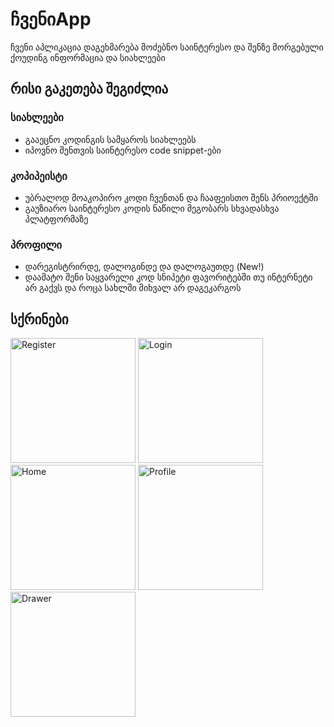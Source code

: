 
# ჩვენიApp

ჩვენი აპლიკაცია დაგეხმარება მოძებნო საინტერესო და შენზე მორგებული ქოუდინგ ინფორმაცია და სიახლეები

## რისი გაკეთება შეგიძლია

### სიახლეები
- გააეცნო კოდინგის სამყაროს სიახლეებს
- იპოვნო შენთვის საინტერესო code snippet-ები

### კოპიპეისტი
- უბრალოდ მოაკოპირო კოდი ჩვენთან და ჩააფეისთო შენს პრიოექტში
- გაუზიარო საინტერესო კოდის ნაწილი მეგობარს სხვადასხვა პლატფორმაზე

### პროფილი
- დარეგისტრირდე, დალოგინდე და დალოგაუთდე (New!)
- დაამატო შენი საყვარელი კოდ სნიპეტი ფავორიტებში თუ ინტერნეტი არ გაქვს და როცა სახლში მიხვალ არ დაგეკარგოს

## სქრინები
<img src="https://github.com/user-attachments/assets/9b6a559a-4f2e-430c-b1de-caeda3caf36b" alt="Register" width="200">
<img src="https://github.com/user-attachments/assets/84b4a668-c28c-489e-a79c-070738792b3c" alt="Login" width="200">
<img src="https://github.com/user-attachments/assets/b80c5163-a365-4449-b8cb-7812807a1fdb" alt="Home" width="200">
<img src="https://github.com/user-attachments/assets/eb551bee-4f3e-483d-a00a-df34b2f1d538" alt="Profile" width="200">
<img src="https://github.com/user-attachments/assets/f533ce65-f39c-4be8-a344-564c62414666" alt="Drawer" width="200">

